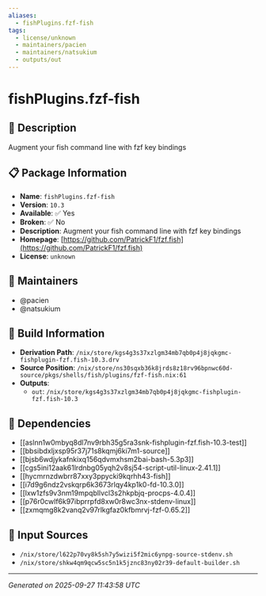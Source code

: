 ```yaml
---
aliases:
  - fishPlugins.fzf-fish
tags:
  - license/unknown
  - maintainers/pacien
  - maintainers/natsukium
  - outputs/out
---
```


# fishPlugins.fzf-fish

## 📝 Description

Augment your fish command line with fzf key bindings

## 📋 Package Information

- **Name**: `fishPlugins.fzf-fish`
- **Version**: `10.3`
- **Available**: ✅ Yes
- **Broken**: ✅ No
- **Description**: Augment your fish command line with fzf key bindings
- **Homepage**: [https://github.com/PatrickF1/fzf.fish](https://github.com/PatrickF1/fzf.fish)
- **License**: `unknown`
## 👥 Maintainers

- @pacien
- @natsukium


## 🔧 Build Information

- **Derivation Path**: `/nix/store/kgs4g3s37xzlgm34mb7qb0p4j8jqkgmc-fishplugin-fzf.fish-10.3.drv`
- **Source Position**: `/nix/store/ns30sqxb36k8jrds8z18rv96bpnwc60d-source/pkgs/shells/fish/plugins/fzf-fish.nix:61`
- **Outputs**:
  - `out`:  `/nix/store/kgs4g3s37xzlgm34mb7qb0p4j8jqkgmc-fishplugin-fzf.fish-10.3`

## 🔗 Dependencies

- [[aslnn1w0mbyq8dl7nv9rbh35g5ra3snk-fishplugin-fzf.fish-10.3-test]]
- [[bbsibdxljxsp95r37j71s8kqmj6ki7m1-source]]
- [[bjsb6wdjykafnkixq156qdvmxhsm2bai-bash-5.3p3]]
- [[cgs5ini12aak61lrdnbg05yqh2v8sj54-script-util-linux-2.41.1]]
- [[hycmrnzdwbrr87xxy3ppycki9kqrhh43-fish]]
- [[i7d9g6ndz2vskqrp6k3673rlqy4kp1k0-fd-10.3.0]]
- [[lxw1zfs9v3nm19mpqbllvcl3s2hkpbjq-procps-4.0.4]]
- [[p76r0cwlf6k97ibprrpfd8xw0r8wc3nx-stdenv-linux]]
- [[zxmqmg8k2vanq2v97rlkgfaz0kfbmrvj-fzf-0.65.2]]

## 📁 Input Sources

- `/nix/store/l622p70vy8k5sh7y5wizi5f2mic6ynpg-source-stdenv.sh`
- `/nix/store/shkw4qm9qcw5sc5n1k5jznc83ny02r39-default-builder.sh`

---
*Generated on 2025-09-27 11:43:58 UTC*
